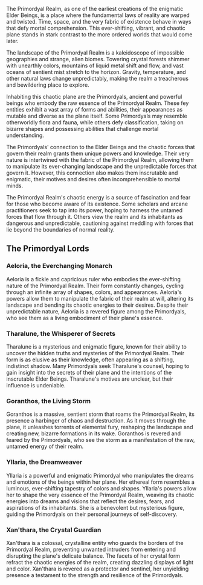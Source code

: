 The Primordyal Realm, as one of the earliest creations of the enigmatic Elder Beings, is a place where the fundamental laws of reality are warped and twisted. Time, space, and the very fabric of existence behave in ways that defy mortal comprehension. This ever-shifting, vibrant, and chaotic plane stands in stark contrast to the more ordered worlds that would come later.

The landscape of the Primordyal Realm is a kaleidoscope of impossible geographies and strange, alien biomes. Towering crystal forests shimmer with unearthly colors, mountains of liquid metal shift and flow, and vast oceans of sentient mist stretch to the horizon. Gravity, temperature, and other natural laws change unpredictably, making the realm a treacherous and bewildering place to explore.

Inhabiting this chaotic plane are the Primordyals, ancient and powerful beings who embody the raw essence of the Primordyal Realm. These fey entities exhibit a vast array of forms and abilities, their appearances as mutable and diverse as the plane itself. Some Primordyals may resemble otherworldly flora and fauna, while others defy classification, taking on bizarre shapes and possessing abilities that challenge mortal understanding.

The Primordyals' connection to the Elder Beings and the chaotic forces that govern their realm grants them unique powers and knowledge. Their very nature is intertwined with the fabric of the Primordyal Realm, allowing them to manipulate its ever-changing landscape and the unpredictable forces that govern it. However, this connection also makes them inscrutable and enigmatic, their motives and desires often incomprehensible to mortal minds.

The Primordyal Realm's chaotic energy is a source of fascination and fear for those who become aware of its existence. Some scholars and arcane practitioners seek to tap into its power, hoping to harness the untamed forces that flow through it. Others view the realm and its inhabitants as dangerous and unpredictable, cautioning against meddling with forces that lie beyond the boundaries of normal reality.

## The Primordyal Lords
### Aeloria, the Everchanging Monarch
Aeloria is a fickle and capricious ruler who embodies the ever-shifting nature of the Primordyal Realm. Their form constantly changes, cycling through an infinite array of shapes, colors, and appearances. Aeloria's powers allow them to manipulate the fabric of their realm at will, altering its landscape and bending its chaotic energies to their desires. Despite their unpredictable nature, Aeloria is a revered figure among the Primordyals, who see them as a living embodiment of their plane's essence.

### Tharalune, the Whisperer of Secrets
Tharalune is a mysterious and enigmatic figure, known for their ability to uncover the hidden truths and mysteries of the Primordyal Realm. Their form is as elusive as their knowledge, often appearing as a shifting, indistinct shadow. Many Primordyals seek Tharalune's counsel, hoping to gain insight into the secrets of their plane and the intentions of the inscrutable Elder Beings. Tharalune's motives are unclear, but their influence is undeniable.

### Goranthos, the Living Storm
Goranthos is a massive, sentient storm that roams the Primordyal Realm, its presence a harbinger of chaos and destruction. As it moves through the plane, it unleashes torrents of elemental fury, reshaping the landscape and creating new, bizarre formations in its wake. Goranthos is revered and feared by the Primordyals, who see the storm as a manifestation of the raw, untamed energy of their realm.

### Yllaria, the Dreamweaver
Yllaria is a powerful and enigmatic Primordyal who manipulates the dreams and emotions of the beings within her plane. Her ethereal form resembles a luminous, ever-shifting tapestry of colors and shapes. Yllaria's powers allow her to shape the very essence of the Primordyal Realm, weaving its chaotic energies into dreams and visions that reflect the desires, fears, and aspirations of its inhabitants. She is a benevolent but mysterious figure, guiding the Primordyals on their personal journeys of self-discovery.

### Xan'thara, the Crystal Guardian
Xan'thara is a colossal, crystalline entity who guards the borders of the Primordyal Realm, preventing unwanted intruders from entering and disrupting the plane's delicate balance. The facets of her crystal form refract the chaotic energies of the realm, creating dazzling displays of light and color. Xan'thara is revered as a protector and sentinel, her unyielding presence a testament to the strength and resilience of the Primordyals.